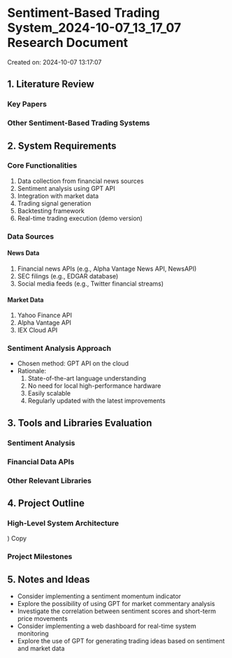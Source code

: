 # Sentiment-Based Trading System_2024-10-07_13_17_07 Research Document

Created on: 2024-10-07 13:17:07

## 1. Literature Review

### Key Papers

### Other Sentiment-Based Trading Systems

## 2. System Requirements

### Core Functionalities


1. Data collection from financial news sources
2. Sentiment analysis using GPT API
3. Integration with market data
4. Trading signal generation
5. Backtesting framework
6. Real-time trading execution (demo version)


### Data Sources


#### News Data
1. Financial news APIs (e.g., Alpha Vantage News API, NewsAPI)
2. SEC filings (e.g., EDGAR database)
3. Social media feeds (e.g., Twitter financial streams)

#### Market Data
1. Yahoo Finance API
2. Alpha Vantage API
3. IEX Cloud API


### Sentiment Analysis Approach


- Chosen method: GPT API on the cloud
- Rationale: 
  1. State-of-the-art language understanding
  2. No need for local high-performance hardware
  3. Easily scalable
  4. Regularly updated with the latest improvements


## 3. Tools and Libraries Evaluation

### Sentiment Analysis

### Financial Data APIs

### Other Relevant Libraries

## 4. Project Outline

### High-Level System Architecture

)
Copy

### Project Milestones

## 5. Notes and Ideas

- Consider implementing a sentiment momentum indicator
- Explore the possibility of using GPT for market commentary analysis
- Investigate the correlation between sentiment scores and short-term price movements
- Consider implementing a web dashboard for real-time system monitoring
- Explore the use of GPT for generating trading ideas based on sentiment and market data


